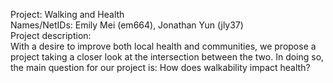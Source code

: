 Project: Walking and Health <br>
Names/NetIDs: Emily Mei (em664), Jonathan Yun (jly37) <br>
Project description: <br>
With a desire to improve both local health and communities, we propose a project taking a closer look at the intersection between the two. In doing so, the main question for our project is: How does walkability impact health? 
